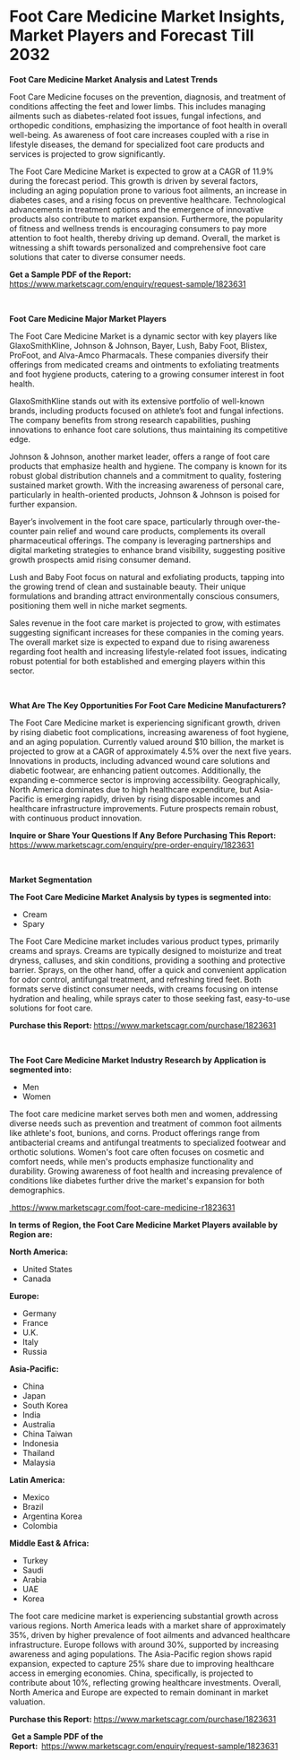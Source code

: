 <p><h1>Foot Care Medicine Market Insights, Market Players and Forecast Till 2032</h1></p><p><strong>Foot Care Medicine Market Analysis and Latest Trends</strong></p>
<p><p>Foot Care Medicine focuses on the prevention, diagnosis, and treatment of conditions affecting the feet and lower limbs. This includes managing ailments such as diabetes-related foot issues, fungal infections, and orthopedic conditions, emphasizing the importance of foot health in overall well-being. As awareness of foot care increases coupled with a rise in lifestyle diseases, the demand for specialized foot care products and services is projected to grow significantly.</p><p>The Foot Care Medicine Market is expected to grow at a CAGR of 11.9% during the forecast period. This growth is driven by several factors, including an aging population prone to various foot ailments, an increase in diabetes cases, and a rising focus on preventive healthcare. Technological advancements in treatment options and the emergence of innovative products also contribute to market expansion. Furthermore, the popularity of fitness and wellness trends is encouraging consumers to pay more attention to foot health, thereby driving up demand. Overall, the market is witnessing a shift towards personalized and comprehensive foot care solutions that cater to diverse consumer needs.</p></p>
<p><strong>Get a Sample PDF of the Report:&nbsp;</strong> <a href="https://www.marketscagr.com/enquiry/request-sample/1823631?utm_campaign=3065&utm_medium=2&utm_source=Github&utm_content=ia&utm_term=19042025&utm_id=foot-care-medicine">https://www.marketscagr.com/enquiry/request-sample/1823631</a></p>
<p>&nbsp;</p>
<p><strong>Foot Care Medicine Major Market Players</strong></p>
<p><p>The Foot Care Medicine Market is a dynamic sector with key players like GlaxoSmithKline, Johnson & Johnson, Bayer, Lush, Baby Foot, Blistex, ProFoot, and Alva-Amco Pharmacals. These companies diversify their offerings from medicated creams and ointments to exfoliating treatments and foot hygiene products, catering to a growing consumer interest in foot health.</p><p>GlaxoSmithKline stands out with its extensive portfolio of well-known brands, including products focused on athlete’s foot and fungal infections. The company benefits from strong research capabilities, pushing innovations to enhance foot care solutions, thus maintaining its competitive edge.</p><p>Johnson & Johnson, another market leader, offers a range of foot care products that emphasize health and hygiene. The company is known for its robust global distribution channels and a commitment to quality, fostering sustained market growth. With the increasing awareness of personal care, particularly in health-oriented products, Johnson & Johnson is poised for further expansion.</p><p>Bayer’s involvement in the foot care space, particularly through over-the-counter pain relief and wound care products, complements its overall pharmaceutical offerings. The company is leveraging partnerships and digital marketing strategies to enhance brand visibility, suggesting positive growth prospects amid rising consumer demand.</p><p>Lush and Baby Foot focus on natural and exfoliating products, tapping into the growing trend of clean and sustainable beauty. Their unique formulations and branding attract environmentally conscious consumers, positioning them well in niche market segments.</p><p>Sales revenue in the foot care market is projected to grow, with estimates suggesting significant increases for these companies in the coming years. The overall market size is expected to expand due to rising awareness regarding foot health and increasing lifestyle-related foot issues, indicating robust potential for both established and emerging players within this sector.</p></p>
<p>&nbsp;</p>
<p><strong>What Are The Key Opportunities For Foot Care Medicine Manufacturers?</strong></p>
<p><p>The Foot Care Medicine market is experiencing significant growth, driven by rising diabetic foot complications, increasing awareness of foot hygiene, and an aging population. Currently valued around $10 billion, the market is projected to grow at a CAGR of approximately 4.5% over the next five years. Innovations in products, including advanced wound care solutions and diabetic footwear, are enhancing patient outcomes. Additionally, the expanding e-commerce sector is improving accessibility. Geographically, North America dominates due to high healthcare expenditure, but Asia-Pacific is emerging rapidly, driven by rising disposable incomes and healthcare infrastructure improvements. Future prospects remain robust, with continuous product innovation.</p></p>
<p><strong>Inquire or Share Your Questions If Any Before Purchasing This Report:</strong> <a href="https://www.marketscagr.com/enquiry/pre-order-enquiry/1823631?utm_campaign=3065&utm_medium=2&utm_source=Github&utm_content=ia&utm_term=19042025&utm_id=foot-care-medicine">https://www.marketscagr.com/enquiry/pre-order-enquiry/1823631</a></p>
<p>&nbsp;</p>
<p><strong>Market Segmentation</strong></p>
<p><strong>The Foot Care Medicine Market Analysis by types is segmented into:</strong></p>
<p><ul><li>Cream</li><li>Spary</li></ul></p>
<p><p>The Foot Care Medicine market includes various product types, primarily creams and sprays. Creams are typically designed to moisturize and treat dryness, calluses, and skin conditions, providing a soothing and protective barrier. Sprays, on the other hand, offer a quick and convenient application for odor control, antifungal treatment, and refreshing tired feet. Both formats serve distinct consumer needs, with creams focusing on intense hydration and healing, while sprays cater to those seeking fast, easy-to-use solutions for foot care.</p></p>
<p><strong>Purchase this Report:&nbsp;</strong><a href="https://www.marketscagr.com/purchase/1823631?utm_campaign=3065&utm_medium=2&utm_source=Github&utm_content=ia&utm_term=19042025&utm_id=foot-care-medicine">https://www.marketscagr.com/purchase/1823631</a></p>
<p>&nbsp;</p>
<p><strong>The Foot Care Medicine Market Industry Research by Application is segmented into:</strong></p>
<p><ul><li>Men</li><li>Women</li></ul></p>
<p><p>The foot care medicine market serves both men and women, addressing diverse needs such as prevention and treatment of common foot ailments like athlete's foot, bunions, and corns. Product offerings range from antibacterial creams and antifungal treatments to specialized footwear and orthotic solutions. Women's foot care often focuses on cosmetic and comfort needs, while men's products emphasize functionality and durability. Growing awareness of foot health and increasing prevalence of conditions like diabetes further drive the market's expansion for both demographics.</p></p>
<p><a href="https://www.marketscagr.com/foot-care-medicine-r1823631?utm_campaign=3065&utm_medium=2&utm_source=Github&utm_content=ia&utm_term=19042025&utm_id=foot-care-medicine">&nbsp;https://www.marketscagr.com/foot-care-medicine-r1823631</a></p>
<p><strong>In terms of Region, the Foot Care Medicine Market Players available by Region are:</strong></p>
<p>
    <p> <strong> North America: </strong>
        <ul>
            <li>United States</li>
            <li>Canada</li>
        </ul>
        </p> 
    <p> <strong> Europe: </strong>
        <ul>
            <li>Germany</li>
            <li>France</li>
            <li>U.K.</li>
            <li>Italy</li>
            <li>Russia</li>
        </ul>
        </p> 
    <p> <strong> Asia-Pacific: </strong>
        <ul>
            <li>China</li>
            <li>Japan</li>
            <li>South Korea</li>
            <li>India</li>
            <li>Australia</li>
            <li>China Taiwan</li>
            <li>Indonesia</li>
            <li>Thailand</li>
            <li>Malaysia</li>
        </ul>
        </p> 
    <p> <strong> Latin America: </strong>
        <ul>
            <li>Mexico</li>
            <li>Brazil</li>
            <li>Argentina Korea</li>
            <li>Colombia</li>
        </ul>
        </p> 
    <p> <strong> Middle East & Africa: </strong>
        <ul>
            <li>Turkey</li>
            <li>Saudi</li>
            <li>Arabia</li>
            <li>UAE</li>
            <li>Korea</li>
        </ul>
    </p>
    </p>
<p><p>The foot care medicine market is experiencing substantial growth across various regions. North America leads with a market share of approximately 35%, driven by higher prevalence of foot ailments and advanced healthcare infrastructure. Europe follows with around 30%, supported by increasing awareness and aging populations. The Asia-Pacific region shows rapid expansion, expected to capture 25% share due to improving healthcare access in emerging economies. China, specifically, is projected to contribute about 10%, reflecting growing healthcare investments. Overall, North America and Europe are expected to remain dominant in market valuation.</p></p>
<p><strong>Purchase this Report: </strong><a href="https://www.marketscagr.com/purchase/1823631?utm_campaign=3065&utm_medium=2&utm_source=Github&utm_content=ia&utm_term=19042025&utm_id=foot-care-medicine">https://www.marketscagr.com/purchase/1823631</a></p>
<p>&nbsp;<strong>Get a Sample PDF of the Report:&nbsp;&nbsp;</strong><a href="https://www.marketscagr.com/enquiry/request-sample/1823631?utm_campaign=3065&utm_medium=2&utm_source=Github&utm_content=ia&utm_term=19042025&utm_id=foot-care-medicine">https://www.marketscagr.com/enquiry/request-sample/1823631</a></p>
<p><strong></strong></p>
<p><p></p><p></p><p></p></p>